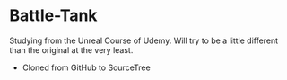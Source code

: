 # Battle-Tank
Studying from the Unreal Course of Udemy. Will try to be a little different than the original at the very least.

* Cloned from GitHub to SourceTree
